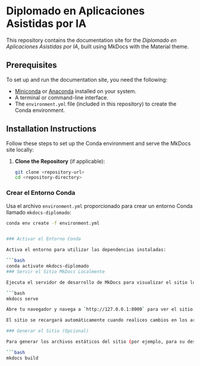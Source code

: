 # Diplomado en Aplicaciones Asistidas por IA

This repository contains the documentation site for the *Diplomado en Aplicaciones Asistidas por IA*, built using MkDocs with the Material theme.

## Prerequisites

To set up and run the documentation site, you need the following:

- [Miniconda](https://docs.conda.io/en/latest/miniconda.html) or [Anaconda](https://www.anaconda.com/products/distribution) installed on your system.
- A terminal or command-line interface.
- The `environment.yml` file (included in this repository) to create the Conda environment.

## Installation Instructions

Follow these steps to set up the Conda environment and serve the MkDocs site locally:

1. **Clone the Repository** (if applicable):
   ```bash
   git clone <repository-url>
   cd <repository-directory>


### Crear el Entorno Conda

Usa el archivo `environment.yml` proporcionado para crear un entorno Conda llamado `mkdocs-diplomado`:

```bash
conda env create -f environment.yml


### Activar el Entorno Conda

Activa el entorno para utilizar las dependencias instaladas:

```bash
conda activate mkdocs-diplomado
### Servir el Sitio MkDocs Localmente

Ejecuta el servidor de desarrollo de MkDocs para visualizar el sitio localmente:

```bash
mkdocs serve

Abre tu navegador y navega a `http://127.0.0.1:8000` para ver el sitio.

El sitio se recargará automáticamente cuando realices cambios en los archivos fuente.

### Generar el Sitio (Opcional)

Para generar los archivos estáticos del sitio (por ejemplo, para su despliegue):

```bash
mkdocs build
